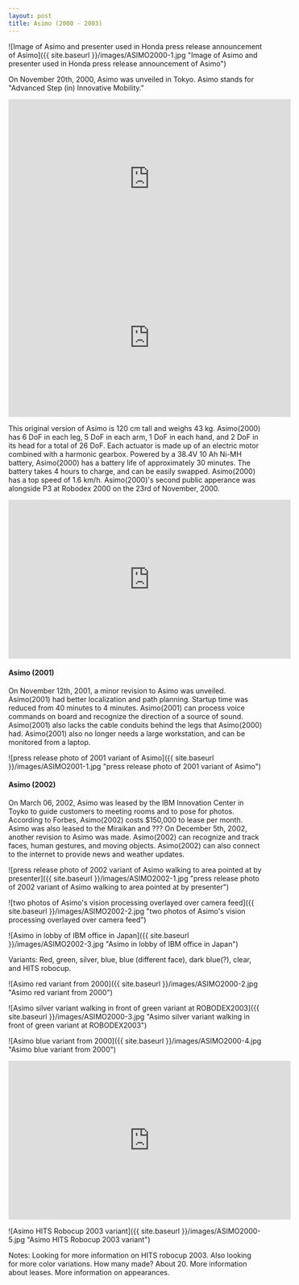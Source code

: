 ```yaml
---
layout: post
title: Asimo (2000 - 2003)
---
```

![Image of Asimo and presenter used in Honda press release announcement of Asimo]({{ site.baseurl }}/images/ASIMO2000-1.jpg "Image of Asimo and presenter used in Honda press release announcement of Asimo")


On November 20th, 2000, Asimo was unveiled in Tokyo. Asimo stands for "Advanced Step (in) Innovative Mobility."

<iframe width="560" height="315" src="https://www.youtube.com/embed/MaZAsGmztG0" title="YouTube video player" frameborder="0" allow="accelerometer; autoplay; clipboard-write; encrypted-media; gyroscope; picture-in-picture" allowfullscreen></iframe>

<iframe width="560" height="315" src="https://www.youtube.com/embed/82JFCciO3E4" title="YouTube video player" frameborder="0" allow="accelerometer; autoplay; clipboard-write; encrypted-media; gyroscope; picture-in-picture" allowfullscreen></iframe>

This original version of Asimo is 120 cm tall and weighs 43 kg. Asimo(2000) has 6 DoF in each leg, 5 DoF in each arm, 1 DoF in each hand, and 2 DoF in its head for a total of 26 DoF. Each actuator is made up of an electric motor combined with a harmonic gearbox. Powered by a 38.4V 10 Ah Ni-MH battery, Asimo(2000) has a battery life of approximately 30 minutes. The battery takes 4 hours to charge, and can be easily swapped. Asimo(2000) has a top speed of 1.6 km/h. Asimo(2000)'s second public apperance was alongside P3 at Robodex 2000 on the 23rd of November, 2000. 

<iframe width="560" height="315" src="https://www.youtube.com/embed/4Q3E-GB5FyU?start=99" title="YouTube video player" frameborder="0" allow="accelerometer; autoplay; clipboard-write; encrypted-media; gyroscope; picture-in-picture" allowfullscreen></iframe>

#### Asimo (2001)
On November 12th, 2001, a minor revision to Asimo was unveiled. Asimo(2001) had better localization and path planning. Startup time was reduced from 40 minutes to 4 minutes. Asimo(2001) can process voice commands on board and recognize the direction of a source of sound.  Asimo(2001) also lacks the cable conduits behind the legs that Asimo(2000) had. Asimo(2001) also no longer needs a large workstation, and can be monitored from a laptop.

![press release photo of 2001 variant of Asimo]({{ site.baseurl }}/images/ASIMO2001-1.jpg "press release photo of 2001 variant of Asimo")


#### Asimo (2002)
On March 06, 2002, Asimo was leased by the IBM Innovation Center in Toyko to guide customers to meeting rooms and to pose for photos. According to Forbes, Asimo(2002) costs $150,000 to lease per month. Asimo was also leased to the Miraikan and ???  On December 5th, 2002, another revision to Asimo was made. Asimo(2002) can recognize and track faces, human gestures, and moving objects. Asimo(2002) can also connect to the internet to provide news and weather updates.

![press release photo of 2002 variant of Asimo walking to area pointed at by presenter]({{ site.baseurl }}/images/ASIMO2002-1.jpg "press release photo of 2002 variant of Asimo walking to area pointed at by presenter")

![two photos of Asimo's vision processing overlayed over camera feed]({{ site.baseurl }}/images/ASIMO2002-2.jpg "two photos of Asimo's vision processing overlayed over camera feed")

![Asimo in lobby of IBM office in Japan]({{ site.baseurl }}/images/ASIMO2002-3.jpg "Asimo in lobby of IBM office in Japan")


Variants: Red, green, silver, blue, blue (different face), dark blue(?), clear, and HITS robocup.

![Asimo red variant from 2000]({{ site.baseurl }}/images/ASIMO2000-2.jpg "Asimo red variant from 2000")

![Asimo silver variant walking in front of green variant at ROBODEX2003]({{ site.baseurl }}/images/ASIMO2000-3.jpg "Asimo silver variant walking in front of green variant at ROBODEX2003")

![Asimo blue variant from 2000]({{ site.baseurl }}/images/ASIMO2000-4.jpg "Asimo blue variant from 2000")

<iframe width="560" height="315" src="https://www.youtube.com/embed/JdoHz4D3y8Q?start=399" title="YouTube video player" frameborder="0" allow="accelerometer; autoplay; clipboard-write; encrypted-media; gyroscope; picture-in-picture" allowfullscreen></iframe>

![Asimo HITS Robocup 2003 variant]({{ site.baseurl }}/images/ASIMO2000-5.jpg "Asimo HITS Robocup 2003 variant")

Notes: Looking for more information on HITS robocup 2003. Also looking for more color variations. How many made? About 20. More information about leases. More information on appearances.
